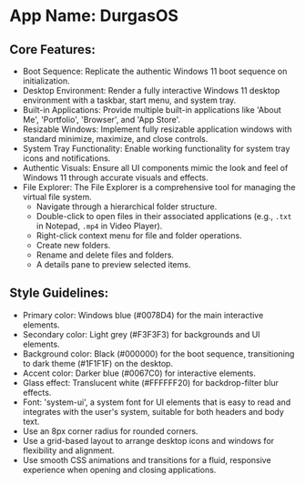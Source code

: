# **App Name**: DurgasOS

## Core Features:

- Boot Sequence: Replicate the authentic Windows 11 boot sequence on initialization.
- Desktop Environment: Render a fully interactive Windows 11 desktop environment with a taskbar, start menu, and system tray.
- Built-in Applications: Provide multiple built-in applications like 'About Me', 'Portfolio', 'Browser', and 'App Store'.
- Resizable Windows: Implement fully resizable application windows with standard minimize, maximize, and close controls.
- System Tray Functionality: Enable working functionality for system tray icons and notifications.
- Authentic Visuals: Ensure all UI components mimic the look and feel of Windows 11 through accurate visuals and effects.
- File Explorer: The File Explorer is a comprehensive tool for managing the virtual file system.
    -   Navigate through a hierarchical folder structure.
    -   Double-click to open files in their associated applications (e.g., `.txt` in Notepad, `.mp4` in Video Player).
    -   Right-click context menu for file and folder operations.
    -   Create new folders.
    -   Rename and delete files and folders.
    -   A details pane to preview selected items.

## Style Guidelines:

- Primary color: Windows blue (#0078D4) for the main interactive elements.
- Secondary color: Light grey (#F3F3F3) for backgrounds and UI elements.
- Background color: Black (#000000) for the boot sequence, transitioning to dark theme (#1F1F1F) on the desktop.
- Accent color: Darker blue (#0067C0) for interactive elements.
- Glass effect: Translucent white (#FFFFFF20) for backdrop-filter blur effects.
- Font: 'system-ui', a system font for UI elements that is easy to read and integrates with the user's system, suitable for both headers and body text.
- Use an 8px corner radius for rounded corners.
- Use a grid-based layout to arrange desktop icons and windows for flexibility and alignment.
- Use smooth CSS animations and transitions for a fluid, responsive experience when opening and closing applications.